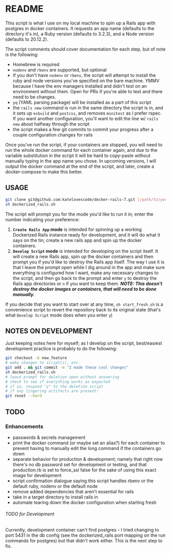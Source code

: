 # README

This script is what I use on my local machine to spin up a Rails app with postgres in docker containers. It requests an app name (defaults to the directory it's in), a Ruby version (defaults to 3.2.3), and a Node version (defaults to 20.12.2).

The script comments should cover documentation for each step, but of note is the following:

- Homebrew is required
- `nodenv` and `rbenv` are supported, but optional
- If you don't have `nodenv` or `rbenv`, the script will attempt to install the ruby and node versions you've specified on the bare machine. YMMV because I have the env managers installed and didn't test on an environment without them. Open for PRs if you're able to test and there need to be changes.
- `yq` (YAML parsing package) will be installed as a part of this script
- the `rails new` command is run in the same directory the script is in, and it sets up `esbuild` and `postcss`, and removes `minitest` as I prefer rspec. If you want another configuration, you'll want to edit the line w/ `rails new` about halfway through the script
- the script makes a few git commits to commit your progress after a couple configuration changes for rails

Once you've run the script, if your containers are stopped, you will need to run the whole docker command for each container again, and due to the variable substitution in the script it will be hard to copy-paste without manually typing in the app name you chose. In upcoming versions, I will output the docker command at the end of the script, and later, create a docker-compose to make this better.

## USAGE

```sh
git clone git@github.com:katelovescode/docker-rails-7.git [/path/to/your/app/directory]
sh dockerized_rails.sh
```

The script will prompt you for the mode you'd like to run it in; enter the number indicating your preference:

1. **`Create Rails App` mode** is intended for spinning up a working Dockerized Rails instance ready for development, and it will do what it says on the tin; create a new rails app and spin up the docker containers.
2. **`Develop Script` mode** is intended for developing on the script itself. It will create a new Rails app, spin up the docker containers and then prompt you if you'd like to destroy the Rails app itself. The way I use it is that I leave the prompt open while I dig around in the app and make sure everything is configured how I want, make any necessary changes to the script, and then go back to the prompt and enter `y` to destroy the Rails app directories or `n` if you want to keep them. _**NOTE: This doesn't destroy the docker images or containers, that will need to be done manually.**_

If you decide that you want to start over at any time, `sh start_fresh.sh` is a convenience script to revert the repository back to its original state (that's what `Develop Script` mode does when you enter `y`)

## NOTES ON DEVELOPMENT

Just keeping notes here for myself; as I develop on the script, best/easiest development practice is probably to do the following:

```bash
git checkout -b new_feature
# make changes to script(s), etc.
git add . && git commit -m "I made these cool changes"
sh dockerized_rails.sh
# leave prompt for deletion open without answering
# check to see if everything works as expected
# if so, respond "y" to the deletion script
# if any lingering artifacts are present:
git reset --hard
```

## TODO

### Enhancements

- passwords & secrets management
- print the docker command (or maybe set an alias?) for each container to prevent having to manually edit the long command if the containers go down
- separate behavior for production & development; namely that right now there's no db password set for development or testing, and that production.rb is set to force_ssl false for the sake of using this exact image for development
- script confirmation dialogue saying this script handles rbenv or the default ruby, nodenv or the default node
- remove added dependencies that aren't essential for rails
- take in a target directory to install rails in
- automate tearing down the docker configuration when starting fresh

###### TODO for Development

Currently, development container can't find postgres - I tried changing to port 5431 in the db config (see the dockerized_rails port mapping on the run commands for postgres) but that didn't work either. This is the next step to fix.
